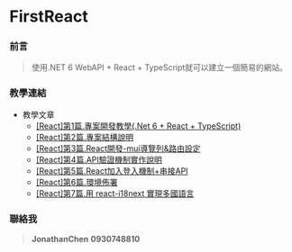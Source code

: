 # FirstReact
### 前言
>使用.NET 6 WebAPI + React + TypeScript就可以建立一個簡易的網站。

### 教學連結
* 教學文章
  * [[React]第1篇.專案開發教學(.Net 6 + React + TypeScript)](https://jonathanchenblog.blogspot.com/2022/12/reactnet-6-react-typescript.html)
  * [[React]第2篇.專案結構說明](https://jonathanchenblog.blogspot.com/2022/12/react2net-6-react-typescript.html)
  * [[React]第3篇.React開發-mui導覽列&路由設定](https://jonathanchenblog.blogspot.com/2022/12/react3react-mui.html)
  * [[React]第4篇.API驗證機制實作說明](https://jonathanchenblog.blogspot.com/2022/12/react4api.html)
  * [[React]第5篇.React加入登入機制+串接API](https://jonathanchenblog.blogspot.com/2022/12/react5reactapi.html)
  * [[React]第6篇.環境佈署](https://jonathanchenblog.blogspot.com/2022/12/react6.html)
  * [[React]第7篇.用 react-i18next 實現多國語言](https://jonathanchenblog.blogspot.com/2022/12/react7-react-i18next.html)
  
### 聯絡我
>**JonathanChen** 
>**0930748810**

